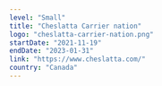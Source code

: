 ```yaml
---
level: "Small"
title: "Cheslatta Carrier nation"
logo: "cheslatta-carrier-nation.png"
startDate: "2021-11-19"
endDate: "2023-01-31"
link: "https://www.cheslatta.com/"
country: "Canada"
---
```

